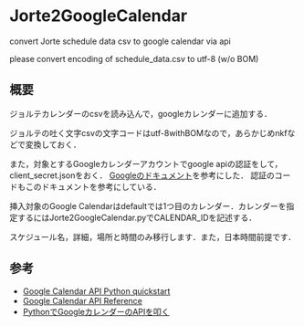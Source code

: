 # Jorte2GoogleCalendar
convert Jorte schedule data csv to google calendar via api 

please convert encoding of schedule_data.csv to utf-8 (w/o BOM)

## 概要
ジョルテカレンダーのcsvを読み込んで，googleカレンダーに追加する．

ジョルテの吐く文字csvの文字コードはutf-8withBOMなので，あらかじめnkfなどで変換しておく．

また，対象とするGoogleカレンダーアカウントでgoogle apiの認証をして，client_secret.jsonをおく．
[Googleのドキュメント](https://developers.google.com/google-apps/calendar/quickstart/python)を参考にした．
認証のコードもこのドキュメントを参考にしている．

挿入対象のGoogle Calendarはdefaultでは1つ目のカレンダー．カレンダーを指定するにはJorte2GoogleCalendar.pyでCALENDAR_IDを記述する．

スケジュール名，詳細，場所と時間のみ移行します．また，日本時間前提です．

## 参考
* [Google Calendar API Python quickstart](https://developers.google.com/google-apps/calendar/quickstart/python)
* [Google Calendar API Reference](https://developers.google.com/google-apps/calendar/v3/reference/)
* [PythonでGoogleカレンダーのAPIを叩く](http://taichino.com/programming/python-programming/3101)

